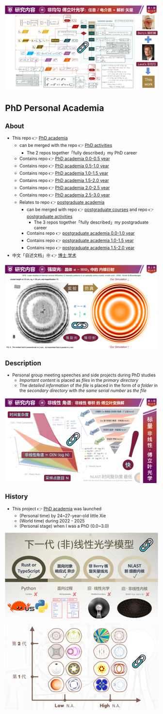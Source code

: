 [![Wittgenstein - NLAST Philosophy.pdf](https://github.com/ChenZhu-Xie/PhD_academia/raw/master/img/7.1__@page_13_←_Python__3.5_year_-_2023.12.28.png)](https://github.com/ChenZhu-Xie/PhD_academia/blob/master/1__Group_Meeting/6.2__维特根斯坦_←_Python+Visio+BookxNote_Pro+LabView+Latex__3.0_year_-_2023.6.9.pdf "Wittgenstein - NLAST Philosophy.pdf")

# PhD Personal Academia

## About
* This repo 👉 [PhD academia](https://github.com/ChenZhu-Xie/PhD_academia)
    * can be merged with the repo 👉 [PhD activities](https://github.com/ChenZhu-Xie/PhD_activities)
        * The 2 repos together「fully described」my PhD career
    * Contains repo 👉 [PhD academia 0.0-0.5 year](https://github.com/ChenZhu-Xie/PhD_academia)
    * Contains repo 👉 [PhD academia 0.5-1.0 year](https://github.com/ChenZhu-Xie/PhD_academia__0.5-1.0_year)
    * Contains repo 👉 [PhD academia 1.0-1.5 year](https://github.com/ChenZhu-Xie/PhD_academia__1.0-1.5_year)
    * Contains repo 👉 [PhD academia 1.5-2.0 year](https://github.com/ChenZhu-Xie/PhD_academia__1.5-2.0_year)
    * Contains repo 👉 [PhD academia 2.0-2.5 year](https://github.com/ChenZhu-Xie/PhD_academia__2.0-2.5_year)
    * Contains repo 👉 [PhD academia 2.5-3.0 year](https://github.com/ChenZhu-Xie/PhD_academia__2.5-3.0_year)
    * Relates to repo 👉 [postgraduate academia](https://github.com/ChenZhu-Xie/postgraduate_academia)
        * can be merged with repo 👉 [postgraduate courses](https://github.com/ChenZhu-Xie/postgraduate_courses) and repo 👉 [postgraduate activities](https://github.com/ChenZhu-Xie/postgraduate_activities)
            * The 3 repos together「fully described」my postgraduate career
        * Contains repo 👉 [postgraduate academia 0.0-1.0 year](https://github.com/ChenZhu-Xie/postgraduate_academia__0.0-1.0_year)
        * Contains repo 👉 [postgraduate academia 1.0-1.5 year](https://github.com/ChenZhu-Xie/postgraduate_academia__1.0-1.5_year)
        * Contains repo 👉 [postgraduate academia 1.5-2.0 year](https://github.com/ChenZhu-Xie/postgraduate_academia__1.5-2.0_year)
* 中文「自述文档」㊥ 👉 [博士 学术](https://gitee.com/ChenZhu-Xie/PhD_academia)

[![Vector NLAST.pdf](https://github.com/ChenZhu-Xie/PhD_academia/raw/master/img/7.1__@page_26_←_Python__3.5_year_-_2023.12.28.png)](https://github.com/ChenZhu-Xie/PhD_academia/blob/master/1__1.1__Group_Meeting/6.1__水彩花鸟_←_Python__3.0_year_-_2023.3.27.pdf "Vector NLAST.pdf")

## Description
* Personal group meeting speeches and side projects during PhD studies
    * *Important content* is placed as *files* in the *primary directory*
    * The *detailed information* of *the file* is placed in the form of *a folder* in the *secondary directory* with *the same serial number* as *the file*

[![Analytic 3D vector non-uniform Fourier crystal optics in arbitrary $\bar{\bar{\varepsilon}}$ dielectric.pptx](https://github.com/ChenZhu-Xie/PhD_academia/raw/master/img/7.1__@page_38_←_Python__3.5_year_-_2023.12.28.png)](https://github.com/ChenZhu-Xie/PhD_academia/blob/master/1__1.1__Group_Meeting/7.1__中期答辩_谢尘竹_←_Python__3.5_year_-_2023.12.28.pdf "Analytic 3D vector non-uniform Fourier crystal optics in arbitrary $\bar{\bar{\varepsilon}}$ dielectric.pptx")

<!-- ## Inplementation
1. Enter homepage from "Homepage (My Mini Website Portal). lnk".  
2. Explore freely :point_right: until you decrypt the password :point_right: and unlock the hidden webpages.
    * Solve the riddle! Or you'll be stuck here: in the middle of nowhere forever!
3. PS: Due to its age (2014_05), page music may not be playable,  
    * and the background image size cannot adapt to the browser window size. -->

## History
* This project 👉 [PhD academia](https://github.com/ChenZhu-Xie/PhD_academia) was launched
    * (Personal time) by 24~27-year-old little Xie
    * (World time) during 2022 - 2025
    * (Personal stage) when I was a PhD (0.0~3.0)

<!-- TEST 666 -->

[![High N.A. - Vector NLAST.pdf](https://github.com/ChenZhu-Xie/PhD_academia/raw/master/img/8.1__@page_109_←_Python__4.0_year_-_2024.3.12.png)](https://github.com/ChenZhu-Xie/PhD_academia/blob/master/2__2.1__Side_Projects_for_Myself/8.1__高_N.A._矢量_紧聚焦_←_Python__4.0_year_-_2024.3.12.pdf "High N.A. - Vector NLAST.pdf")

[![High N.A. - Vector NLAST.pdf](https://github.com/ChenZhu-Xie/PhD_academia/raw/master/img/8.1__@page_125_←_Python__4.0_year_-_2024.3.12.png)](https://github.com/ChenZhu-Xie/PhD_academia/blob/master/2__2.1__Side_Projects_for_Myself/8.1__高_N.A._矢量_紧聚焦_←_Python__4.0_year_-_2024.3.12.pdf "High N.A. - Vector NLAST.pdf")

<!-- test -->

<!-- ## Software Architecture
Software architecture description

## Installation

1.  xxxx
2.  xxxx
3.  xxxx

## Instructions

1.  xxxx
2.  xxxx
3.  xxxx

## Contribution

1.  Fork the repository
2.  Create Feat_xxx branch
3.  Commit your code
4.  Create Pull Request


## Gitee Feature

1.  You can use Readme\_XXX.md to support different languages, such as Readme\_en.md, Readme\_zh.md
2.  Gitee blog [blog.gitee.com](https://blog.gitee.com)
3.  Explore open source project [https://gitee.com/explore](https://gitee.com/explore)
4.  The most valuable open source project [GVP](https://gitee.com/gvp)
5.  The manual of Gitee [https://gitee.com/help](https://gitee.com/help)
6.  The most popular members  [https://gitee.com/gitee-stars/](https://gitee.com/gitee-stars/) -->